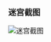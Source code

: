 
### 迷宫截图

![迷宫截图](https://github.com/weijie9520/react-maze/blob/master/static/img/maze.jpg "迷宫截图")
